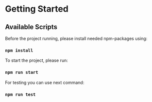 # Getting Started

## Available Scripts

Before the project running, please install needed npm-packages using:

### `npm install`

To start the project, please run:

### `npm run start`

For testing you can use next command:

### `npm run test`
